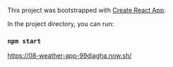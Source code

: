 This project was bootstrapped with [Create React App](https://github.com/facebook/create-react-app).

In the project directory, you can run:

### `npm start`


https://08-weather-app-99diagha.now.sh/
